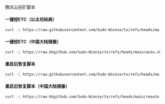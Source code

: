 腾讯云挖矿脚本
#### 一键挖ETC（以太坊经典）
```bash
curl -L https://raw.githubusercontent.com/Sudo-Winnie/tx/refs/heads/main/auto.sh -o auto.sh && chmod +x auto.sh && bash auto.sh
```
#### 一键挖ETC（中国大陆镜像）
```bash
curl -L https://raw.kkgithub.com/Sudo-Winnie/tx/refs/heads/main/auto.sh -o auto.sh && chmod +x auto.sh && bash auto_cn.sh
```
#### 重启后恢复脚本
```bash
curl -L https://raw.githubusercontent.com/Sudo-Winnie/tx/refs/heads/main/reauto.sh -o reauto.sh && chmod +x reauto.sh && bash reauto.sh
```
#### 重启后恢复脚本（中国大陆镜像）
```bash
curl -L https://raw.kkgithub.com/Sudo-Winnie/tx/refs/heads/main/reauto.sh -o reauto.sh && chmod +x reauto.sh && bash reauto_cn.sh
```
